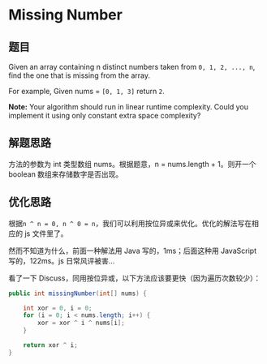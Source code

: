 # Missing Number

## 题目

Given an array containing n distinct numbers taken from `0, 1, 2, ..., n`, find the one that is missing from the array.

For example,
Given nums = `[0, 1, 3]` return `2`.

**Note:**
Your algorithm should run in linear runtime complexity. Could you implement it using only constant extra space complexity? 

## 解题思路

方法的参数为 int 类型数组 nums。根据题意，n = nums.length + 1。则开一个 boolean 数组来存储数字是否出现。

## 优化思路

根据`n ^ n = 0, n ^ 0 = n`，我们可以利用按位异或来优化。优化的解法写在相应的 js 文件里了。

然而不知道为什么，前面一种解法用 Java 写的，1ms；后面这种用 JavaScript 写的，122ms。js 日常风评被害...

看了一下 Discuss，同用按位异或，以下方法应该要更快（因为遍历次数较少）：

```java
public int missingNumber(int[] nums) {

    int xor = 0, i = 0;
	for (i = 0; i < nums.length; i++) {
		xor = xor ^ i ^ nums[i];
	}

	return xor ^ i;
}
```